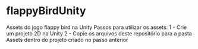 # flappyBirdUnity
Assets do jogo flappy bird na Unity
Passos para utilizar os assets:
1 - Crie um projeto 2D na Unity
2 - Copie os arquivos deste repositório para a pasta Assets dentro do projeto criado no passo anterior
